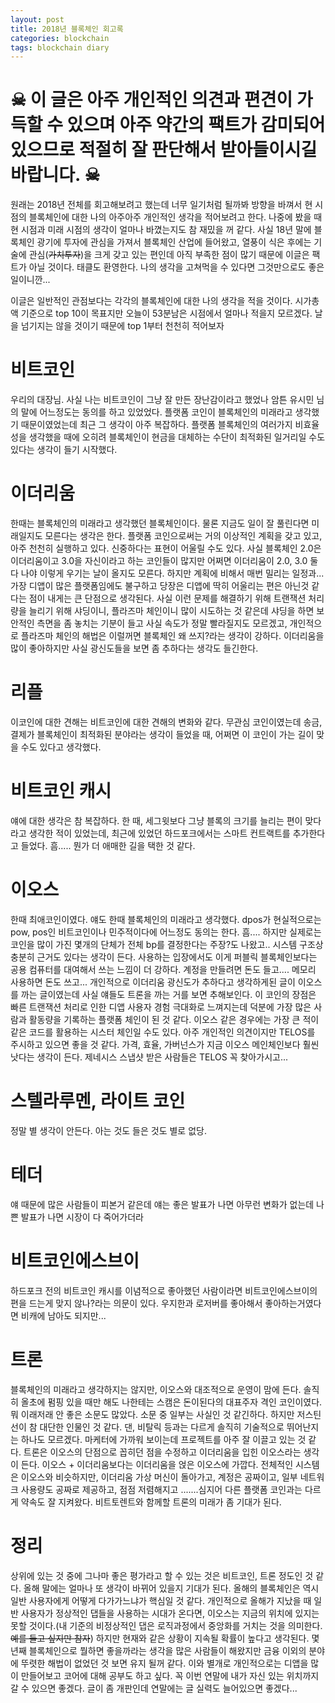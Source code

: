 ```yaml
---
layout: post
title: 2018년 블록체인 회고록
categories: blockchain
tags: blockchain diary
---
```


☠︎ 이 글은 아주 개인적인 의견과 편견이 가득할 수 있으며 아주 약간의 팩트가 감미되어있으므로 적절히 잘 판단해서 받아들이시길 바랍니다. ☠ ︎ 
=====

원래는 2018년 전체를 회고해보려고 했는데 너무 일기처럼 될까봐 방향을 바껴서 현 시점의 블록체인에 대한 나의 아주아주 개인적인 생각을 적어보려고 한다. 나중에 봤을 때 현 시점과 미래 시점의 생각이 얼마나 바꼈는지도 참 재밌을 꺼 같다. 사실 18년 말에 블록체인 광기에 투자에 관심을 가져서 블록체인 산업에 들어왔고, 열풍이 식은 후에는 기술에 관심(~~가치투자~~)을 크게 갖고 있는 편인데 아직 부족한 점이 많기 때문에 이글은 팩트가 아닐 것이다. 태클도 환영한다. 나의 생각을 고쳐먹을 수 있다면 그것만으로도 좋은 일이니깐...

이글은 일반적인 관점보다는 각각의 블록체인에 대한 나의 생각을 적을 것이다. 시가총액 기준으로 top 10이 목표지만 오늘이 53분남은 시점에서 얼마나 적을지 모르겠다. 날을 넘기지는 않을 것이기 때문에 top 1부터 천천히 적어보자

비트코인
=====

우리의 대장님. 사실 나는 비트코인이 그냥 잘 만든 장난감이라고 했었나 암튼 유시민 님의 말에 어느정도는 동의를 하고 있었었다. 플랫폼 코인이 블록체인의 미래라고 생각했기 때문이였었는데 최근 그 생각이 아주 복잡하다. 플랫폼 블록체인의 여러가지 비효율성을 생각했을 때에 오히려 블록체인이 현금을 대체하는 수단이 최적화된 일거리일 수도 있다는 생각이 들기 시작했다. 

이더리움
=====

한때는 블록체인의 미래라고 생각했던 블록체인이다. 물론 지금도 일이 잘 풀린다면 미래일지도 모른다는 생각은 한다. 플랫폼 코인으로써는 거의 이상적인 계획을 갖고 있고, 아주 천천히 실행하고 있다. 신중하다는 표현이 어울릴 수도 있다. 사실 블록체인 2.0은 이더리움이고 3.0을 자신이라고 하는 코인들이 많지만 어쩌면 이더리움이 2.0, 3.0 둘다 나야 이렇게 우기는 날이 올지도 모른다. 하지만 계획에 비해서 매번 밀리는 일정과... 가장 디앱이 많은 플랫폼임에도 불구하고 당장은 디앱에 딱히 어울리는 편은 아닌것 같다는 점이 내게는 큰 단점으로 생각된다. 사실 이런 문제를 해결하기 위해 트랜잭션 처리량을 늘리기 위해 샤딩이니, 플라즈마 체인이니 많이 시도하는 것 같은데 샤딩을 하면 보안적인 측면을 좀 놓치는 기분이 들고 사실 속도가 정말 빨라질지도 모르겠고, 개인적으로 플라즈마 체인의 해법은 이럴꺼면 블록체인 왜 쓰지?라는 생각이 강하다. 이더리움을 많이 좋아하지만 사실 광신도들을 보면 좀 추하다는 생각도 들긴한다.

리플
=====

이코인에 대한 견해는 비트코인에 대한 견해의 변화와 같다. 무관심 코인이였는데 송금, 결제가 블록체인이 최적화된 분야라는 생각이 들었을 때, 어쩌면 이 코인이 가는 길이 맞을 수도 있다고 생각했다.

비트코인 캐시
=====

얘에 대한 생각은 참 복잡하다. 한 때, 세그윗보다 그냥 블록의 크기를 늘리는 편이 맞다라고 생각한 적이 있었는데, 최근에 있었던 하드포크에서는 스마트 컨트랙트를 추가한다고 들었다. 흠..... 뭔가 더 애매한 길을 택한 것 같다.

이오스
=====

한때 최애코인이였다. 얘도 한때 블록체인의 미래라고 생각했다. dpos가 현실적으로는 pow, pos인 비트코인이나 민주적이다에 어느정도 동의는 한다. 흠.... 하지만 실제로는 코인을 많이 가진 몇개의 단체가 전체 bp를 결정한다는 주장?도 나왔고.. 시스템 구조상 충분히 근거도 있다는 생각이 든다. 사용하는 입장에서도 이게 퍼블릭 블록체인보다는 공용 컴퓨터를 대여해서 쓰는 느낌이 더 강하다. 계정을 만들려면 돈도 들고.... 메모리 사용하면 돈도 쓰고... 개인적으로 이더리움 광신도가 추하다고 생각하게된 글이 이오스를 까는 글이였는데 사실 얘들도 트론을 까는 거를 보면 추해보인다. 이 코인의 장점은 빠른 트랜잭션 처리로 인한 디앱 사용자 경험 극대화로 느껴지는데 덕분에 가장 많은 사람과 활동량을 기록하는 플랫폼 체인이 된 것 같다. 이오스 같은 경우에는 가장 큰 적이 같은 코드를 활용하는 시스터 체인일 수도 있다. 아주 개인적인 의견이지만 TELOS를 주시하고 있으면 좋을 것 같다. 가격, 효율, 가버넌스가 지금 이오스 메인체인보다 훨씬 낫다는 생각이 든다. 제네시스 스냅샷 받은 사람들은 TELOS 꼭 찾아가시고...

스텔라루멘, 라이트 코인
=====

정말 별 생각이 안든다. 아는 것도 들은 것도 별로 없당.

테더
=====

얘 때문에 많은 사람들이 피본거 같은데 얘는 좋은 발표가 나면 아무런 변화가 없는데 나쁜 발표가 나면 시장이 다 죽어가더라

비트코인에스브이
=====

하드포크 전의 비트코인 캐시를 이념적으로 좋아했던 사람이라면 비트코인에스브이의 편을 드는게 맞지 않나?라는 의문이 있다. 우지한과 로저버를 좋아해서 좋아하는거였다면 비캐에 남아도 되지만...

트론
=====

블록체인의 미래라고 생각하지는 않지만, 이오스와 대조적으로 운영이 맘에 든다. 솔직히 올초에 펌핑 있을 때만 해도 나한테는 스캠은 돈이된다의 대표주자 격인 코인이였다. 뭐 이래저래 안 좋은 소문도 많았다. 소문 중 일부는 사실인 것 같긴하다. 하지만 저스틴 선이 참 대단한 인물인 것 같다. 댄, 비탈릭 등과는 다르게 솔직히 기술적으로 뛰어난지는 하나도 모르겠다. 마케터에 가까워 보이는데 프로젝트를 아주 잘 이끌고 있는 것 같다. 트론은 이오스의 단점으로 꼽히던 점을 수정하고 이더리움을 입힌 이오스라는 생각이 든다. 이오스 + 이더리움보다는 이더리움을 얹은 이오스에 가깝다. 전체적인 시스템은 이오스와 비슷하지만, 이더리움 가상 머신이 돌아가고, 계정은 공짜이고, 일부 네트워크 사용량도 공짜로 제공하고, 점점 저렴해지고 .......심지어 다른 플랫폼 코인과는 다르게 약속도 잘 지켜왔다. 비트토렌트와 함께할 트론의 미래가 좀 기대가 된다.

정리
=====

상위에 있는 것 중에 그나마 좋은 평가라고 할 수 있는 것은 비트코인, 트론 정도인 것 같다. 올해 말에는 얼마나 또 생각이 바뀌어 있을지 기대가 된다. 올해의 블록체인은 역시 일반 사용자에게 어떻게 다가가느냐가 핵심일 것 같다. 개인적으로 올해가 지났을 때 일반 사용자가 정상적인 댑들을 사용하는 시대가 온다면, 이오스는 지금의 위치에 있지는 못할 것이다.(내 기준의 비정상적인 댑은 로직과정에서 중앙화를 거치는 것을 의미한다.~~예를 들고 싶지만 참자~~) 하지만 현재와 같은 상황이 지속될 확률이 높다고 생각된다. 몇년째 블록체인으로 뭘하면 좋을까라는 생각을 많은 사람들이 해왔지만 금융 이외의 분야에 뚜렷한 해법이 없었던 것 보면 유지 될꺼 같다. 이와 별개로 개인적으로는 디앱을 많이 만들어보고 코어에 대해 공부도 하고 싶다. 꼭 이번 연말에 내가 자신 있는 위치까지 갈 수 있으면 좋겠다. 글이 좀 개판인데 연말에는 글 실력도 늘어있으면 좋겠다...
